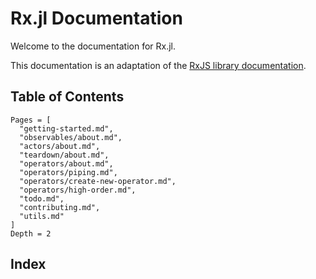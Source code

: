 # Rx.jl Documentation

Welcome to the documentation for Rx.jl.

This documentation is an adaptation of the [RxJS library documentation](https://rxjs.dev).

## Table of Contents

```@contents
Pages = [
  "getting-started.md",
  "observables/about.md",
  "actors/about.md",
  "teardown/about.md",
  "operators/about.md",
  "operators/piping.md",
  "operators/create-new-operator.md",
  "operators/high-order.md",
  "todo.md",
  "contributing.md",
  "utils.md"
]
Depth = 2
```

## Index

```@index
```
